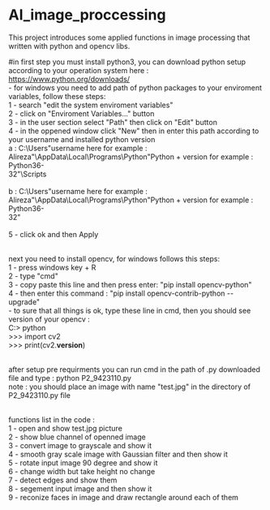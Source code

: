 # AI_image_proccessing
This project introduces some applied functions in image processing that written with python and opencv libs.

#in first step you must install python3, you can download python setup according to your operation system here :
</br>https://www.python.org/downloads/
</br>- for windows you need to add path of python packages to your enviroment variables, follow these steps:
  </br>1 - search "edit the system enviroment variables"
  </br>2 - click on "Enviroment Variables..." button
  </br>3 - in the user section select "Path" then click on "Edit" button
  </br>4 - in the oppened window click "New" then in enter this path according to your username and installed python version
  </br> a : C:\Users\"username here for example : Alireza"\AppData\Local\Programs\Python\"Python + version for example : Python36-           </br>     32"\Scripts\
  </br> b : C:\Users\"username here for example : Alireza"\AppData\Local\Programs\Python\"Python + version for example : Python36-           </br>     32"\
  </br>5 - click ok and then Apply 
  
</br>next you need to install opencv, for windows follows this steps:
  </br>1 - press windows key + R
  </br>2 - type "cmd"
  </br>3 - copy paste this line and then press enter: "pip install opencv-python"
  </br>4 - then enter this command : "pip install opencv-contrib-python --upgrade"
  </br>- to sure that all things is ok, type these line in cmd, then you should see version of your opencv :
        </br>C:\> python
        </br>>>> import cv2
        </br>>>> print(cv2.__version__)
    
</br>after setup pre requirments you can run cmd in the path of .py downloaded file and type : python P2_9423110.py
</br>note : you should place an image with name "test.jpg" in the directory of P2_9423110.py file

</br>functions list in the code : 
  </br>1 - open and show test.jpg picture
  </br>2 - show blue channel of openned image
  </br>3 - convert image to grayscale and show it
  </br>4 - smooth gray scale image with Gaussian filter and then show it
  </br>5 - rotate input image 90 degree and show it
  </br>6 - change width but take height no change
  </br>7 - detect edges and show them
  </br>8 - segement input image and then show it
  </br>9 - reconize faces in image and draw rectangle around each of them
